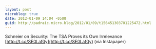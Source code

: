```yaml
---
layout: post
microblog: true
date: 2012-01-09 14:04 -0500
guid: http://padraic.micro.blog/2012/01/09/t156451303701225472.html
---
```

Schneier on Security: The TSA Proves its Own Irrelevance [http://t.co/SE0Laf0y](http://t.co/SE0Laf0y) (via Instapaper)
